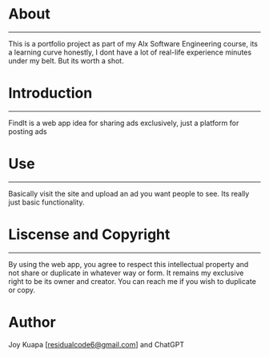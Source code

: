 # About
---
This is a portfolio project as part of my Alx Software Engineering course, its a learning curve honestly, I dont have a lot of real-life experience minutes under my belt. But its worth a shot.

# Introduction
---
FindIt is a web app idea for sharing ads exclusively, just a platform for posting ads

# Use
---
Basically  visit the site and upload an ad you want people to see. Its really just basic functionality.

# Liscense and Copyright
---
By using the web app, you agree to respect this intellectual property and not share or duplicate in whatever way or form. It remains my exclusive right to be its owner and creator.
You can reach me if you wish to duplicate or copy.

# Author
Joy Kuapa [residualcode6@gmail.com] and ChatGPT
